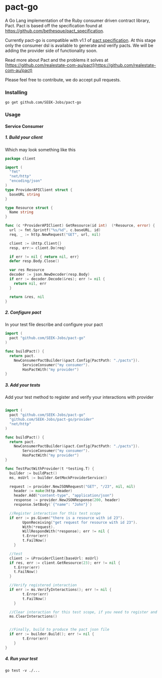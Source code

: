 # pact-go
A Go Lang implementation of the Ruby consumer driven contract library, Pact.
Pact is based off the specification found at https://github.com/bethesque/pact_specification.

Currently pact-go is compatible with v1.1 of [pact specification](https://github.com/pact-foundation/pact-specification/tree/version-1.1). At this stage only the consumer dsl is available to generate and verify pacts. We will be adding the provider side of functionality soon.

Read more about Pact and the problems it solves at [https://github.com/realestate-com-au/pact](https://github.com/realestate-com-au/pact)

Please feel free to contribute, we do accept pull requests.
### Installing
```shell
go get github.com/SEEK-Jobs/pact-go
```

### Usage

#### Service Consumer
##### 1. Build your client
Which may look something like this
```go
package client

import (
  "fmt"
  "net/http"
  "encoding/json"
)
type ProviderAPIClient struct {
  baseURL string
}

type Resource struct {
  Name string
}

func (c *ProviderAPIClient) GetResource(id int)  (*Resource, error) {
  url := fmt.Sprintf("%s/%d", c.baseURL, id)
  req, _ := http.NewRequest("GET", url, nil)

  client := &http.Client{}
  resp, err:= client.Do(req)

  if err != nil { return nil, err}
  defer resp.Body.Close()

  var res Resource
  decoder := json.NewDecoder(resp.Body)
  if err := decoder.Decode(&res); err != nil {
    return nil, err
  }

  return &res, nil
}
```
##### 2. Configure pact
In your test file describe and configure your pact
```go
import (
  pact "github.com/SEEK-Jobs/pact-go"
)

func buildPact() {
  return pact.
    NewConsumerPactBuilder(&pact.Config{PactPath: "./pacts"}).
		ServiceConsumer("my consumer").
		HasPactWith("my provider")
}
```
##### 3. Add your tests
Add your test method to register and verify your interactions with provider
```go

import (
  pact "github.com/SEEK-Jobs/pact-go"
  "github.com/SEEK-Jobs/pact-go/provider"
  "net/http"
)

func buildPact() {
  return pact.
    NewConsumerPactBuilder(&pact.Config{PactPath: "./pacts"}).
		ServiceConsumer("my consumer").
		HasPactWith("my provider")
}

func TestPactWithProvider(t *testing.T) {
  builder := buildPact()
  ms, msUrl := builder.GetMockProviderService()

  request := provider.NewJSONRequest("GET", "/23", nil, nil)
	header := make(http.Header)
	header.Add("content-type", "application/json")
	response := provider.NewJSONResponse(200, header)
	response.SetBody(`{"name": "John"}`)

  //Register interaction for this test scope
  if err := ps.Given("there is a resource with id 23").
		UponReceiving("get request for resource with id 23").
		With(*request).
		WillRespondWith(*response); err != nil {
		t.Error(err)
		t.FailNow()
	}

  //test
  client := &ProviderClient{baseUrl: msUrl}
  if res, err := client.GetResource(23); err != nil {
    t.Error(err)
    t.FailNow()
  }

  //Verify registered interaction
  if err := ms.VerifyInteractions(); err != nil {
		t.Error(err)
		t.FailNow()
	}

  //Clear interaction for this test scope, if you need to register and verify another interaction for another test scope
  ms.ClearInteractions()


  //Finally, build to produce the pact json file
  if err := builder.Build(); err != nil {
		t.Error(err)
	}
}
```

##### 4. Run your test
```shell
go test -v ./...
```
